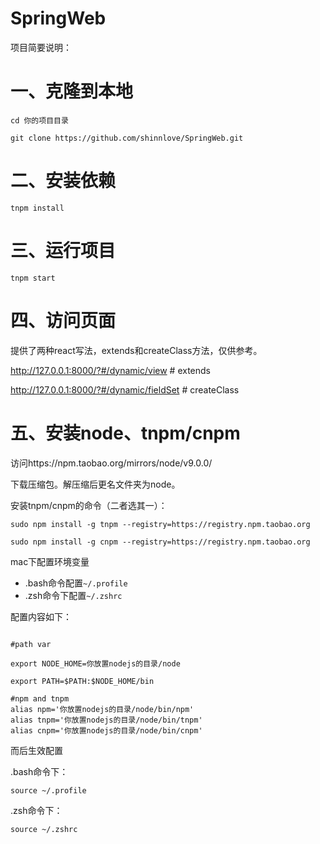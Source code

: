 # SpringWeb

项目简要说明：

# 一、克隆到本地

```shell
cd 你的项目目录

git clone https://github.com/shinnlove/SpringWeb.git
```

# 二、安装依赖

```shell
tnpm install
```

# 三、运行项目

```shell
tnpm start
```

# 四、访问页面

提供了两种react写法，extends和createClass方法，仅供参考。

http://127.0.0.1:8000/?#/dynamic/view # extends

http://127.0.0.1:8000/?#/dynamic/fieldSet # createClass

# 五、安装node、tnpm/cnpm
访问https://npm.taobao.org/mirrors/node/v9.0.0/

下载压缩包。解压缩后更名文件夹为node。

安装tnpm/cnpm的命令（二者选其一）：
```shell
sudo npm install -g tnpm --registry=https://registry.npm.taobao.org

sudo npm install -g cnpm --registry=https://registry.npm.taobao.org
```

mac下配置环境变量
- .bash命令配置`~/.profile`
- .zsh命令下配置`~/.zshrc`

配置内容如下：

```shell

#path var

export NODE_HOME=你放置nodejs的目录/node

export PATH=$PATH:$NODE_HOME/bin

#npm and tnpm
alias npm='你放置nodejs的目录/node/bin/npm'
alias tnpm='你放置nodejs的目录/node/bin/tnpm'
alias cnpm='你放置nodejs的目录/node/bin/cnpm'

```

而后生效配置

.bash命令下：
```shell
source ~/.profile
```

.zsh命令下：
```shell
source ~/.zshrc
```